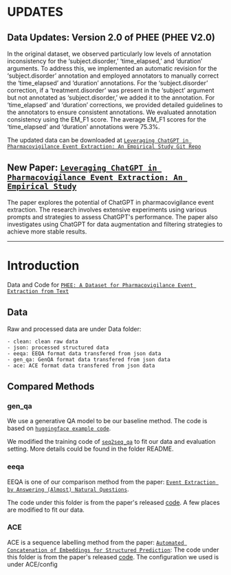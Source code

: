 


# UPDATES

## Data Updates: Version 2.0 of PHEE (PHEE V2.0)
In the original dataset, we observed particularly low levels of annotation inconsistency for the ‘subject.disorder,’ ‘time_elapsed,’ and ‘duration’ arguments. To address this, we implemented an automatic revision for the ‘subject.disorder’ annotation and employed annotators to manually correct the ‘time_elapsed’ and ‘duration’ annotations. For the ‘subject.disorder’ correction, if a ‘treatment.disorder’ was present in the ‘subject’ argument but not annotated as ‘subject.disorder,’ we added it to the annotation. For ‘time_elapsed’ and ‘duration’ corrections, we provided detailed guidelines to the annotators to ensure consistent annotations. We evaluated annotation consistency using the EM_F1 score. The average EM_F1 scores for the ‘time_elapsed’ and ‘duration’ annotations were 75.3%.

The updated data can be downloaded at  [``Leveraging ChatGPT in Pharmacovigilance Event Extraction: An Empirical Study Git Repo``](https://github.com/ZhaoyueSun/phee-with-chatgpt)


## New Paper: [``Leveraging ChatGPT in Pharmacovigilance Event Extraction: An Empirical Study``](https://aclanthology.org/2024.eacl-short.30/)

The paper explores the potential of ChatGPT in pharmacovigilance event extraction. The research involves extensive experiments using various prompts and strategies to assess ChatGPT's performance. The paper also investigates using ChatGPT for data augmentation and filtering strategies to achieve more stable results.

_____________________________________________________________________________________________________________________________

# Introduction

Data and Code for [``PHEE: A Dataset for Pharmacovigilance Event Extraction from Text``](https://arxiv.org/abs/2210.12560/)

## Data

Raw and processed data are under Data folder:
```
- clean: clean raw data
- json: processed structured data
- eeqa: EEQA format data transfered from json data
- gen_qa: GenQA format data transfered from json data
- ace: ACE format data transfered from json data
```

## Compared Methods
### gen_qa

We use a generative QA model to be our baseline method.
The code is based on  [`huggingface example code`](https://github.com/huggingface/transformers/blob/master/examples/pytorch/question-answering/).

We modified the training code of [`seq2seq_qa`](https://github.com/huggingface/transformers/blob/master/examples/pytorch/question-answering/run_seq2seq_qa.py) to fit our data and evaluation setting. More details could be found in the folder README. 

### eeqa

EEQA is one of our comparison method from the paper: [`Event Extraction by Answering (Almost) Natural Questions`](https://arxiv.org/abs/2004.13625).

The code under this folder is from the paper's released [code](https://github.com/xinyadu/eeqa). 
A few places are modified to fit our data.


### ACE

ACE is a sequence labelling method from the paper: [`Automated Concatenation of Embeddings for Structured Prediction`](https://arxiv.org/pdf/2010.05006):
The code under this folder is from the paper's released [code](https://github.com/Alibaba-NLP/ACE).
The configuration we used is under ACE/config

